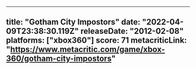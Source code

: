
---
title: "Gotham City Impostors"
date: "2022-04-09T23:38:30.119Z"
releaseDate: "2012-02-08"
platforms: ["xbox360"]
score: 71
metacriticLink: "https://www.metacritic.com/game/xbox-360/gotham-city-impostors"
---
